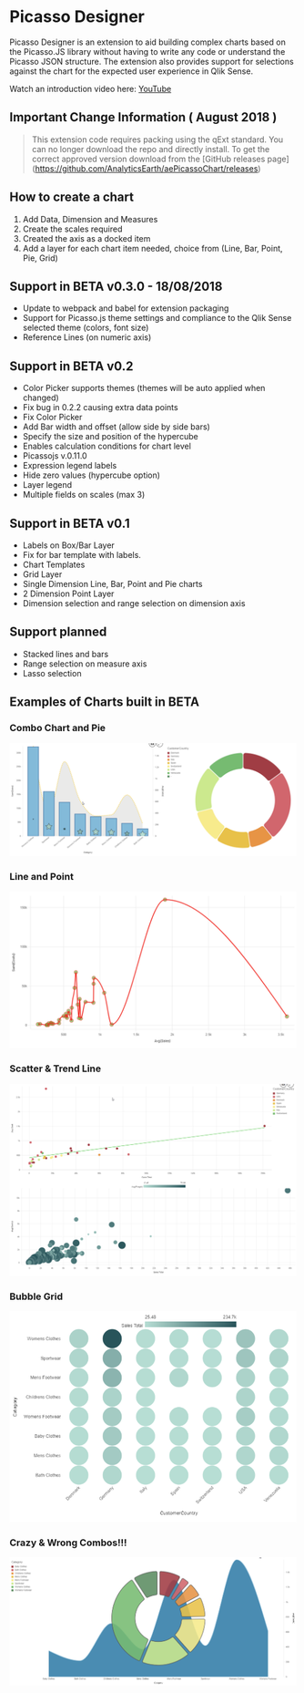# Picasso Designer

Picasso Designer is an extension to aid building complex charts based on the Picasso.JS library without having to write any code or understand the Picasso JSON structure. The extension also provides support for selections against the chart for the expected user experience in Qlik Sense.

Watch an introduction video here: [YouTube](https://youtu.be/0tLm7Lf3TYc)

## Important Change Information ( August 2018 )
>This extension code requires packing using the qExt standard. You can no longer download the repo and directly install. To get the correct approved version download from the [GitHub releases page] (https://github.com/AnalyticsEarth/aePicassoChart/releases)


## How to create a chart
1. Add Data, Dimension and Measures
1. Create the scales required
1. Created the axis as a docked item
1. Add a layer for each chart item needed, choice from (Line, Bar, Point, Pie, Grid)

## Support in BETA v0.3.0 - 18/08/2018
* Update to webpack and babel for extension packaging
* Support for Picasso.js theme settings and compliance to the Qlik Sense selected theme (colors, font size)
* Reference Lines (on numeric axis)

## Support in BETA v0.2
* Color Picker supports themes (themes will be auto applied when changed)
* Fix bug in 0.2.2 causing extra data points
* Fix Color Picker
* Add Bar width and offset (allow side by side bars)
* Specify the size and position of the hypercube
* Enables calculation conditions for chart level
* Picassojs v.0.11.0
* Expression legend labels
* Hide zero values (hypercube option)
* Layer legend
* Multiple fields on scales (max 3)

## Support in BETA v0.1
* Labels on Box/Bar Layer
* Fix for bar template with labels.
* Chart Templates
* Grid Layer
* Single Dimension Line, Bar, Point and Pie charts
* 2 Dimension Point Layer
* Dimension selection and range selection on dimension axis

## Support planned
* Stacked lines and bars
* Range selection on measure axis
* Lasso selection

## Examples of Charts built in BETA
### Combo Chart and Pie
![Combo and Pie](https://github.com/AnalyticsEarth/data/raw/master/Random-Combo.png)

### Line and Point
![Line and Point](https://github.com/AnalyticsEarth/data/raw/master/LineandPoint.png)

### Scatter & Trend Line
![Scatter and Trend Line](https://github.com/AnalyticsEarth/data/raw/master/Scatter.png)

### Bubble Grid
![Bubble Grid](https://github.com/AnalyticsEarth/data/raw/master/bubble-grid.png)

### Crazy & Wrong Combos!!!
![Crazy Chart](https://github.com/AnalyticsEarth/data/raw/master/crazy.png)
